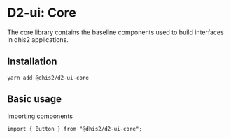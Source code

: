 # D2-ui: Core

The core library contains the baseline components used to build
interfaces in dhis2 applications.

## Installation

```
yarn add @dhis2/d2-ui-core
```

## Basic usage

Importing components
```
import { Button } from "@dhis2/d2-ui-core";
```
